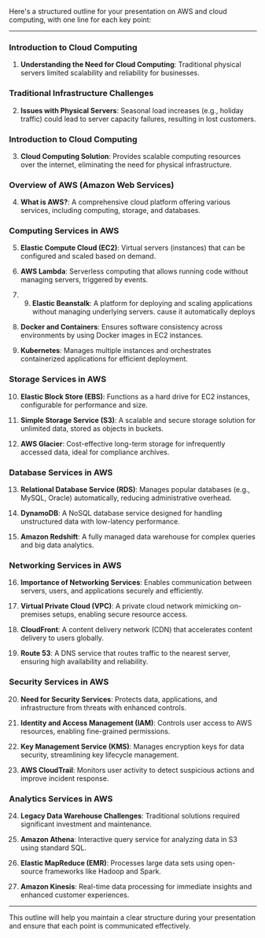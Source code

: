 Here's a structured outline for your presentation on AWS and cloud computing, with one line for each key point:

---

### Introduction to Cloud Computing
1. **Understanding the Need for Cloud Computing**: Traditional physical servers limited scalability and reliability for businesses.

### Traditional Infrastructure Challenges
2. **Issues with Physical Servers**: Seasonal load increases (e.g., holiday traffic) could lead to server capacity failures, resulting in lost customers.

### Introduction to Cloud Computing
3. **Cloud Computing Solution**: Provides scalable computing resources over the internet, eliminating the need for physical infrastructure.

### Overview of AWS (Amazon Web Services)
4. **What is AWS?**: A comprehensive cloud platform offering various services, including computing, storage, and databases.

### Computing Services in AWS
5. **Elastic Compute Cloud (EC2)**: Virtual servers (instances) that can be configured and scaled based on demand.

6. **AWS Lambda**: Serverless computing that allows running code without managing servers, triggered by events.
   
7. 9. **Elastic Beanstalk**: A platform for deploying and scaling applications without managing underlying servers. cause it automatically deploys 


8. **Docker and Containers**: Ensures software consistency across environments by using Docker images in EC2 instances.

9. **Kubernetes**: Manages multiple instances and orchestrates containerized applications for efficient deployment.


### Storage Services in AWS
10. **Elastic Block Store (EBS)**: Functions as a hard drive for EC2 instances, configurable for performance and size.

11. **Simple Storage Service (S3)**: A scalable and secure storage solution for unlimited data, stored as objects in buckets.

12. **AWS Glacier**: Cost-effective long-term storage for infrequently accessed data, ideal for compliance archives.

### Database Services in AWS
13. **Relational Database Service (RDS)**: Manages popular databases (e.g., MySQL, Oracle) automatically, reducing administrative overhead.

14. **DynamoDB**: A NoSQL database service designed for handling unstructured data with low-latency performance.

15. **Amazon Redshift**: A fully managed data warehouse for complex queries and big data analytics.

### Networking Services in AWS
16. **Importance of Networking Services**: Enables communication between servers, users, and applications securely and efficiently.

17. **Virtual Private Cloud (VPC)**: A private cloud network mimicking on-premises setups, enabling secure resource access.

18. **CloudFront**: A content delivery network (CDN) that accelerates content delivery to users globally.

19. **Route 53**: A DNS service that routes traffic to the nearest server, ensuring high availability and reliability.

### Security Services in AWS
20. **Need for Security Services**: Protects data, applications, and infrastructure from threats with enhanced controls.

21. **Identity and Access Management (IAM)**: Controls user access to AWS resources, enabling fine-grained permissions.

22. **Key Management Service (KMS)**: Manages encryption keys for data security, streamlining key lifecycle management.

23. **AWS CloudTrail**: Monitors user activity to detect suspicious actions and improve incident response.

### Analytics Services in AWS
24. **Legacy Data Warehouse Challenges**: Traditional solutions required significant investment and maintenance.

25. **Amazon Athena**: Interactive query service for analyzing data in S3 using standard SQL.

26. **Elastic MapReduce (EMR)**: Processes large data sets using open-source frameworks like Hadoop and Spark.

27. **Amazon Kinesis**: Real-time data processing for immediate insights and enhanced customer experiences.

---

This outline will help you maintain a clear structure during your presentation and ensure that each point is communicated effectively.